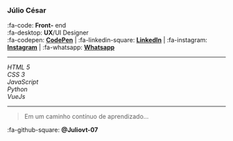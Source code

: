 

### **Júlio César**

:fa-code: **Front-** end
<br>
:fa-desktop: **UX**/UI Designer
<br>
:fa-codepen: [**CodePen**](https://codepen.io/juliovt-07 "CodePen") | :fa-linkedin-square: [**LinkedIn**](https://www.linkedin.com/in/juliocesaar/ "LinkedIn") | :fa-instagram: [**Instagram**](https://www.instagram.com/julio_cesar_vt07/ "Instagram") | :fa-whatsapp: [**Whatsapp**](https://api.whatsapp.com/send?phone=5599984738118 "Whatsapp")


------------

*HTML 5
<br>
CSS 3
<br>
JavaScript
<br>
Python
<br>
VueJs*

------------
> Em um caminho contínuo de aprendizado...

:fa-github-square: **&#64;Juliovt-07**

